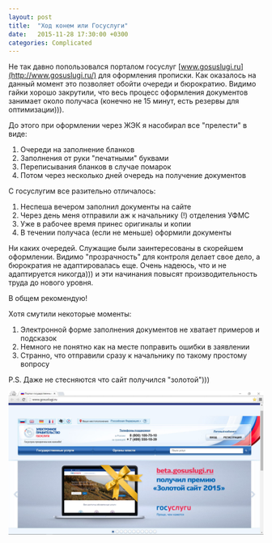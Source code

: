```yaml
---
layout: post
title:  "Ход конем или Госуслуги"
date:   2015-11-28 17:30:00 +0300
categories: Complicated
---
```


Не так давно попользовался порталом госуслуг [www.gosuslugi.ru](http://www.gosuslugi.ru/) для оформления прописки. Как оказалось на данный момент это позволяет обойти очереди и бюрократию. Видимо гайки хорошо закрутили, что весь процесс оформления документов занимает около получаса (конечно не 15 минут, есть резервы для оптимизации))).

До этого при оформлении через ЖЭК я насобирал все "прелести" в виде:

1. Очереди на заполнение бланков
2. Заполнения от руки "печатными" буквами
3. Переписывания бланков в случае помарок
4. Потом через несколько дней очередь на получение документов

С госуслугим все разительно отличалось:

1. Неспеша вечером заполнил документы на сайте
2. Через день меня отправили аж к начальнику (!) отделения УФМС 
3. Уже в рабочее время принес оригиналы и копии
4. В течении получаса (если не меньше) оформили документы

Ни каких очередей. Служащие были заинтересованы в скорейшем оформлении. Видимо "прозрачность" для контроля делает свое дело, а бюрократия не адаптировалась еще. Очень надеюсь, что и не адаптируется никогда))) и эти начинания повысят производительность труда до нового уровня.

В общем рекомендую!

Хотя смутили некоторые моменты:

1. Электронной форме заполнения документов не хватает примеров и подсказок
2. Немного не понятно как на месте поправить ошибки в заявлении
3. Странно, что отправили сразу к начальнику по такому простому вопросу

P.S. Даже не стесняются что сайт получился "золотой")))

![Золотой сайт](/files/gosuslugi/gold.jpg "Золотой сайт")